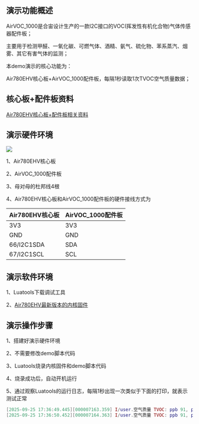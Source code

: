 
## 演示功能概述

AirVOC_1000是合宙设计生产的一款I2C接口的VOC(挥发性有机化合物)气体传感器配件板；

主要用于检测甲醛、一氧化碳、可燃气体、酒精、氨气、硫化物、苯系蒸汽、烟雾、其它有害气体的监测；

本demo演示的核心功能为：

Air780EHV核心板+AirVOC_1000配件板，每隔1秒读取1次TVOC空气质量数据；


## 核心板+配件板资料

[Air780EHV核心板+配件板相关资料](https://docs.openluat.com/air780ehv/product/shouce/)


## 演示硬件环境

![](https://docs.openluat.com/accessory/AirVOC_1000/image/connect_Air780ehv.jpg)

1、Air780EHV核心板

2、AirVOC_1000配件板

3、母对母的杜邦线4根

4、Air780EHV核心板和AirVOC_1000配件板的硬件接线方式为

| Air780EHV核心板 | AirVOC_1000配件板  |
| ------------ | ------------------ |
|     3V3     |         3V3        |
|     GND   |         GND        |
| 66/I2C1SDA |         SDA        |
| 67/I2C1SCL |         SCL        |


## 演示软件环境

1、Luatools下载调试工具

2、[Air780EHV最新版本的内核固件](https://docs.openluat.com/air780ehv/luatos/firmware/version/)


## 演示操作步骤

1、搭建好演示硬件环境

2、不需要修改demo脚本代码

3、Luatools烧录内核固件和demo脚本代码

4、烧录成功后，自动开机运行

5、通过观察Luatools的运行日志，每隔1秒出现一次类似于下面的打印，就表示测试正常

``` lua
[2025-09-25 17:36:49.445][000007163.359] I/user.空气质量 TVOC: ppb 91, ppm 0.091, 等级 1(优)
[2025-09-25 17:36:50.452][000007164.363] I/user.空气质量 TVOC: ppb 91, ppm 0.091, 等级 1(优)
